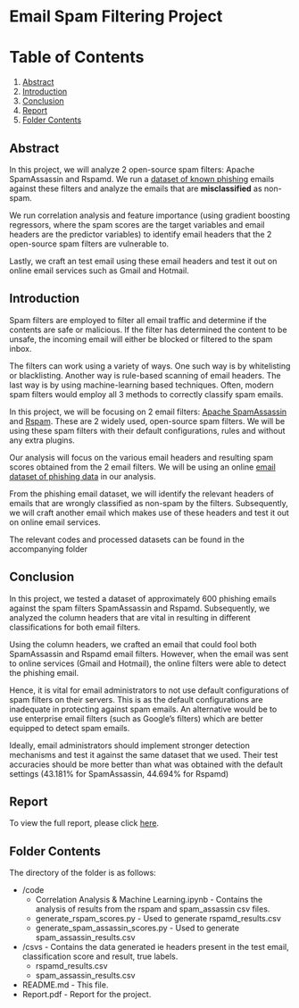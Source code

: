 # Email Spam Filtering Project 

# Table of Contents
1. [Abstract](#abstract)
2. [Introduction](#intro)
3. [Conclusion](#conclusion)
4. [Report](#Report)
5. [Folder Contents](#folder)


## Abstract <a name="abstract"></a>

In this project, we will analyze 2 open-source spam filters: Apache SpamAssassin and Rspamd. We run a [dataset of known phishing](https://monkey.org/~jose/phishing/) emails against these filters and analyze the emails that are **misclassified** as
non-spam.

We run correlation analysis and feature importance (using gradient boosting regressors, where the spam
scores are the target variables and email headers are the predictor variables) to identify email headers that
the 2 open-source spam filters are vulnerable to.

Lastly, we craft an test email using these email headers and test it out on online email services such as
Gmail and Hotmail.


## Introduction <a name="intro"></a>

Spam filters are employed to filter all email traffic and determine if the contents are safe or malicious. If
the filter has determined the content to be unsafe, the incoming email will either be blocked or filtered to
the spam inbox.

The filters can work using a variety of ways. One such way is by whitelisting or blacklisting. Another
way is rule-based scanning of email headers. The last way is by using machine-learning based techniques.
Often, modern spam filters would employ all 3 methods to correctly classify spam emails.

In this project, we will be focusing on 2 email filters: [Apache SpamAssassin](http://spamassassin.apache.org/) and [Rspam](https://rspamd.com/). These are
2 widely used, open-source spam filters. We will be using these spam filters with their default
configurations, rules and without any extra plugins.

Our analysis will focus on the various email headers and resulting spam scores obtained from the 2 email
filters. We will be using an online [email dataset of phishing data](http://monkey.org/~jose/wiki/doku.php) in our analysis.

From the phishing email dataset, we will identify the relevant headers of emails that are wrongly
classified as non-spam by the filters. Subsequently, we will craft another email which makes use of these
headers and test it out on online email services.

The relevant codes and processed datasets can be found in the accompanying folder


## Conclusion <a name="conclusion"></a>

In this project, we tested a dataset of approximately 600 phishing emails against the spam filters
SpamAssassin and Rspamd. Subsequently, we analyzed the column headers that are vital in resulting in
different classifications for both email filters.

Using the column headers, we crafted an email that could fool both SpamAssassin and Rspamd email
filters. However, when the email was sent to online services (Gmail and Hotmail), the online filters were
able to detect the phishing email.

Hence, it is vital for email administrators to not use default configurations of spam filters on their servers.
This is as the default configurations are inadequate in protecting against spam emails. An alternative
would be to use enterprise email filters (such as Google’s filters) which are better equipped to detect spam
emails.

Ideally, email administrators should implement stronger detection mechanisms and test it against the same
dataset that we used. Their test accuracies should be more better than what was obtained with the default
settings (43.181% for SpamAssassin, 44.694% for Rspamd)

## Report <a name="Report"></a>

To view the full report, please click [here](https://github.com/AhmadHatziq/cyber-security-modular-master-projects/blob/main/Email%20Spam%20Filtering%20Project/Report.pdf). 

## Folder Contents <a name="folder"></a>

The directory of the folder is as follows:
* /code 
	* Correlation Analysis & Machine Learning.ipynb - Contains the analysis of results from the rspam and spam_assassin csv files. 
	* generate_rspam_scores.py - Used to generate rspamd_results.csv
	* generate_spam_assassin_scores.py - Used to generate spam_assassin_results.csv
* /csvs - Contains the data generated ie headers present in the test email, classification score and result, true labels. 
	* rspamd_results.csv 
	* spam_assassin_results.csv
* README.md - This file. 
* Report.pdf - Report for the project.
